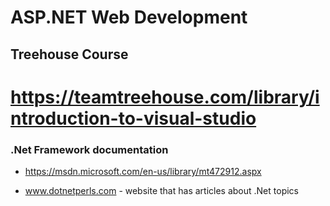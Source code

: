 # ASP.NET Web Development

## Treehouse Course

# https://teamtreehouse.com/library/introduction-to-visual-studio

### .Net Framework documentation

* https://msdn.microsoft.com/en-us/library/mt472912.aspx

* www.dotnetperls.com - website that has articles about .Net topics
